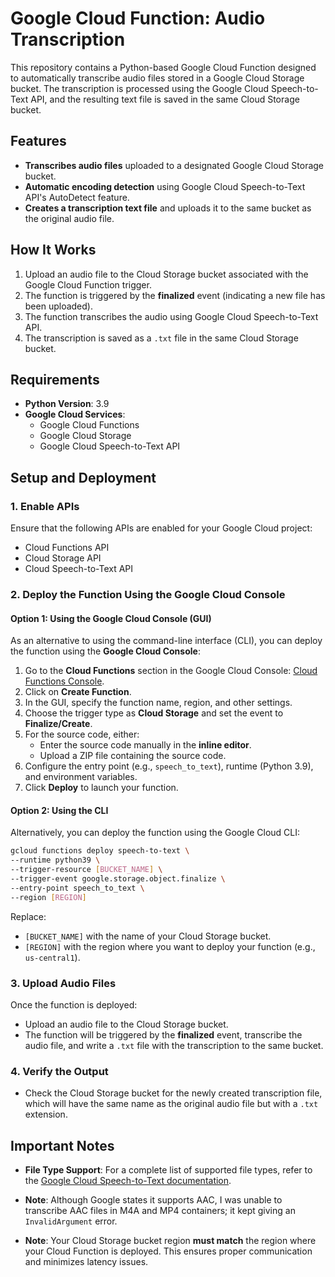 # Google Cloud Function: Audio Transcription

This repository contains a Python-based Google Cloud Function designed to automatically transcribe audio files stored in a Google Cloud Storage bucket. The transcription is processed using the Google Cloud Speech-to-Text API, and the resulting text file is saved in the same Cloud Storage bucket.

## Features
- **Transcribes audio files** uploaded to a designated Google Cloud Storage bucket.
- **Automatic encoding detection** using Google Cloud Speech-to-Text API's AutoDetect feature.
- **Creates a transcription text file** and uploads it to the same bucket as the original audio file.

## How It Works
1. Upload an audio file to the Cloud Storage bucket associated with the Google Cloud Function trigger.
2. The function is triggered by the **finalized** event (indicating a new file has been uploaded).
3. The function transcribes the audio using Google Cloud Speech-to-Text API.
4. The transcription is saved as a `.txt` file in the same Cloud Storage bucket.

## Requirements
- **Python Version**: 3.9
- **Google Cloud Services**:
  - Google Cloud Functions
  - Google Cloud Storage
  - Google Cloud Speech-to-Text API

## Setup and Deployment

### 1. Enable APIs
Ensure that the following APIs are enabled for your Google Cloud project:
- Cloud Functions API
- Cloud Storage API
- Cloud Speech-to-Text API

### 2. Deploy the Function Using the Google Cloud Console

#### Option 1: Using the Google Cloud Console (GUI)
As an alternative to using the command-line interface (CLI), you can deploy the function using the **Google Cloud Console**:
1. Go to the **Cloud Functions** section in the Google Cloud Console: [Cloud Functions Console](https://console.cloud.google.com/functions).
2. Click on **Create Function**.
3. In the GUI, specify the function name, region, and other settings.
4. Choose the trigger type as **Cloud Storage** and set the event to **Finalize/Create**.
5. For the source code, either:
   - Enter the source code manually in the **inline editor**.
   - Upload a ZIP file containing the source code.
6. Configure the entry point (e.g., `speech_to_text`), runtime (Python 3.9), and environment variables.
7. Click **Deploy** to launch your function.

#### Option 2: Using the CLI
Alternatively, you can deploy the function using the Google Cloud CLI:
```bash
gcloud functions deploy speech-to-text \
--runtime python39 \
--trigger-resource [BUCKET_NAME] \
--trigger-event google.storage.object.finalize \
--entry-point speech_to_text \
--region [REGION]
```
Replace:
- `[BUCKET_NAME]` with the name of your Cloud Storage bucket.
- `[REGION]` with the region where you want to deploy your function (e.g., `us-central1`).

### 3. Upload Audio Files
Once the function is deployed:
- Upload an audio file to the Cloud Storage bucket.
- The function will be triggered by the **finalized** event, transcribe the audio file, and write a `.txt` file with the transcription to the same bucket.

### 4. Verify the Output
- Check the Cloud Storage bucket for the newly created transcription file, which will have the same name as the original audio file but with a `.txt` extension.

## Important Notes
- **File Type Support**: For a complete list of supported file types, refer to the [Google Cloud Speech-to-Text documentation](https://cloud.google.com/speech-to-text/v2/docs/reference/rpc/google.cloud.speech.v2#autodetectdecodingconfig).

- **Note**: Although Google states it supports AAC, I was unable to transcribe AAC files in M4A and MP4 containers; it kept giving an `InvalidArgument` error.

- **Note**: Your Cloud Storage bucket region **must match** the region where your Cloud Function is deployed. This ensures proper communication and minimizes latency issues.
